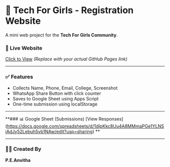# 🌟 Tech For Girls - Registration Website

A mini web project for the **Tech For Girls Community**.

### 🔗 Live Website
[Click to View]( https://anvitha40024.github.io/tech_girls/)
*(Replace with your actual GitHub Pages link)*

---

### ✅ Features
- Collects Name, Phone, Email, College, Screenshot
- WhatsApp Share Button with click counter
- Saves to Google Sheet using Apps Script
- One-time submission using localStorage

---

**### 📊 Google Sheet (Submissions)
[View Responses] (https://docs.google.com/spreadsheets/d/1dIpKkc8Uu4A8MMmaPGe1YLNSiAdJy52Lebuh5vb1NAw/edit?usp=sharing) 
**

---

### 🙋‍♀️ Created By
**P.E.Anvitha**
